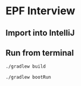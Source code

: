 # EPF Interview

## Import into IntelliJ






## Run from terminal

```bash
./gradlew build
```

```bash
./gradlew bootRun
```

